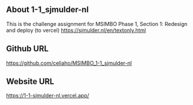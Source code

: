 ## About  1-1_sjmulder-nl
This is the challenge assignment for MSIMBO Phase 1, Section 1: Redesign and deploy (to vercel) https://sjmulder.nl/en/textonly.html

## Github URL
https://github.com/celiaho/MSIMBO_1-1_sjmulder-nl

## Website URL
https://1-1-sjmulder-nl.vercel.app/